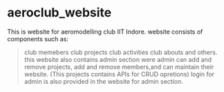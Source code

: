 # aeroclub_website

This is website for aeromodelling club IIT Indore.
website consists of components such as:
>club memebers
>club projects
>club activities
>club abouts
and others.
this website also contains admin section were admin can add and remove projects, add and remove members,and can maintain their website.
(This projects contains APIs for CRUD opretions)
login for admin is also provided in the website for admin section.


